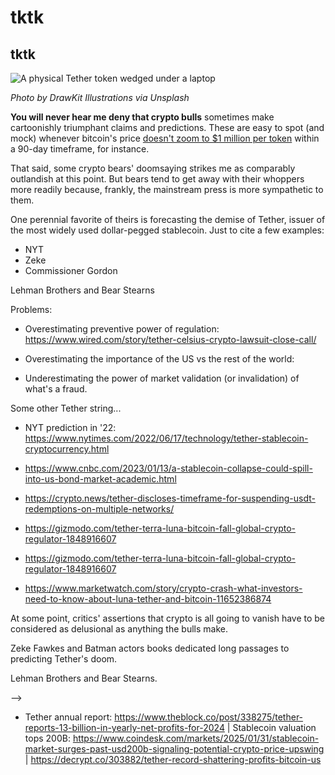 # tktk
## tktk

![A physical Tether token wedged under a laptop](https://images.unsplash.com/photo-1626163015484-81fc7e3b90d8)

*Photo by DrawKit Illustrations via Unsplash*

**You will never hear me deny that crypto bulls** sometimes make cartoonishly triumphant claims and predictions. These are easy to spot (and mock) whenever bitcoin's price [doesn't zoom to $1 million per token](https://cointelegraph.com/news/former-coinbase-cto-makes-2m-bet-on-bitcoin-s-performance) within a 90-day timeframe, for instance.

That said, some crypto bears' doomsaying strikes me as comparably outlandish at this point. But bears tend to get away with their whoppers more readily because, frankly, the mainstream press is more sympathetic to them.

One perennial favorite of theirs is forecasting the demise of Tether, issuer of the most widely used dollar-pegged stablecoin. Just to cite a few examples:

- NYT
- Zeke
- Commissioner Gordon

Lehman Brothers and Bear Stearns

Problems:

- Overestimating preventive power of regulation: https://www.wired.com/story/tether-celsius-crypto-lawsuit-close-call/

- Overestimating the importance of the US vs the rest of the world:

- Underestimating the power of market validation (or invalidation) of what's a fraud.


<!--

Start with the gross overgeneralization that crypto is *all* a fraud, not a marketplace that sometimes has individual bad actors who are exceptions to the norm, as happens in stocks or real estate or any other asset.

Truly, wherever you find people and money, you will find people trying to screw other people out of money. Unfortunately, this is a feature of human beings, not something unique to crypto or any other investment.

Overestimating the preventive power of agency regulation and underestimating the importance of market-based validation.

Some other string...

- NYT prediction in '22: https://www.nytimes.com/2022/06/17/technology/tether-stablecoin-cryptocurrency.html

- https://www.cnbc.com/2023/01/13/a-stablecoin-collapse-could-spill-into-us-bond-market-academic.html

- https://crypto.news/tether-discloses-timeframe-for-suspending-usdt-redemptions-on-multiple-networks/

- https://gizmodo.com/tether-terra-luna-bitcoin-fall-global-crypto-regulator-1848916607

- https://gizmodo.com/tether-terra-luna-bitcoin-fall-global-crypto-regulator-1848916607

- https://www.marketwatch.com/story/crypto-crash-what-investors-need-to-know-about-luna-tether-and-bitcoin-11652386874


At some point, critics' assertions that crypto is all going to vanish have to be considered as delusional as anything the bulls make.

Zeke Fawkes and Batman actors books dedicated long passages to predicting Tether's doom.

Lehman Brothers and Bear Stearns.

-->
Some other Tether string...

- NYT prediction in '22: https://www.nytimes.com/2022/06/17/technology/tether-stablecoin-cryptocurrency.html

- https://www.cnbc.com/2023/01/13/a-stablecoin-collapse-could-spill-into-us-bond-market-academic.html

- https://crypto.news/tether-discloses-timeframe-for-suspending-usdt-redemptions-on-multiple-networks/

- https://gizmodo.com/tether-terra-luna-bitcoin-fall-global-crypto-regulator-1848916607

- https://gizmodo.com/tether-terra-luna-bitcoin-fall-global-crypto-regulator-1848916607

- https://www.marketwatch.com/story/crypto-crash-what-investors-need-to-know-about-luna-tether-and-bitcoin-11652386874


At some point, critics' assertions that crypto is all going to vanish have to be considered as delusional as anything the bulls make.

Zeke Fawkes and Batman actors books dedicated long passages to predicting Tether's doom.

Lehman Brothers and Bear Stearns.

-->


- Tether annual report: https://www.theblock.co/post/338275/tether-reports-13-billion-in-yearly-net-profits-for-2024 |  Stablecoin valuation tops 200B: https://www.coindesk.com/markets/2025/01/31/stablecoin-market-surges-past-usd200b-signaling-potential-crypto-price-upswing | https://decrypt.co/303882/tether-record-shattering-profits-bitcoin-us
